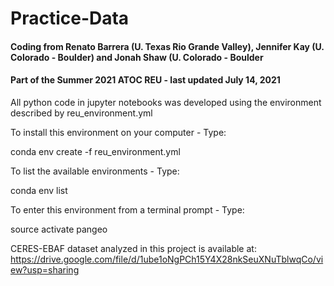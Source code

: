 # Practice-Data

#### Coding from Renato Barrera (U. Texas Rio Grande Valley), Jennifer Kay (U. Colorado - Boulder) and Jonah Shaw (U. Colorado - Boulder
#### Part of the Summer 2021 ATOC REU - last updated July 14, 2021

All python code in jupyter notebooks was developed using the environment described by reu_environment.yml

To install this environment on your computer - Type:

conda env create -f reu_environment.yml

To list the available environments - Type:

conda env list

To enter this environment from a terminal prompt - Type:

source activate pangeo

CERES-EBAF dataset analyzed in this project is available at:
https://drive.google.com/file/d/1ube1oNgPCh15Y4X28nkSeuXNuTblwqCo/view?usp=sharing
